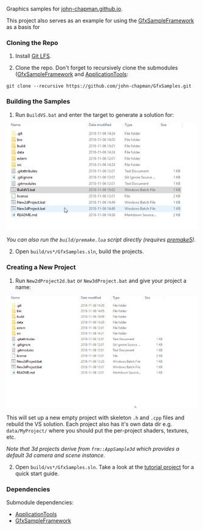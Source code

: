 Graphics samples for [john-chapman.github.io](https://john-chapman.github.io/).

This project also serves as an example for using the [GfxSampleFramework](https://github.com/john-chapman/GfxSampleFramework) as a basis for 

### Cloning the Repo

1. Install [Git LFS](https://git-lfs.github.com/). 

2. Clone the repo. Don't forget to recursively clone the submodules ([GfxSampleFramework](https://github.com/john-chapman/GfxSampleFramework) and [ApplicationTools](https://github.com/john-chapman/ApplicationTools):

```
git clone --recursive https://github.com/john-chapman/GfxSamples.git
```

### Building the Samples

1. Run `BuildVS.bat` and enter the target to generate a solution for:

![BuildVS.bat](build/tools/buildvs.gif)

_You can also run the `build/premake.lua` script directly (requires [premake5](https://premake.github.io/))._

2. Open `build/vs*/GfxSamples.sln`, build the projects.

### Creating a New Project

1. Run `New2dProject2d.bat` or `New3dProject.bat` and give your project a name:

![NewProject.bat](build/tools/newproject.gif)

This will set up a new empty project with skeleton `.h` and `.cpp` files and rebuild the VS solution. Each project also has it's own data dir e.g. `data/MyProject/` where you should put the per-project shaders, textures, etc.

_Note that 3d projects derive from `frm::AppSample3d` which provides a default 3d camera and scene instance._

2. Open `build/vs*/GfxSamples.sln`. Take a look at the [tutorial project](src/Tutorial/Tutorial.cpp) for a quick start guide.

### Dependencies

Submodule dependencies:
- [ApplicationTools](https://github.com/john-chapman/ApplicationTools)
- [GfxSampleFramework](https://github.com/john-chapman/GfxSampleFramework)
